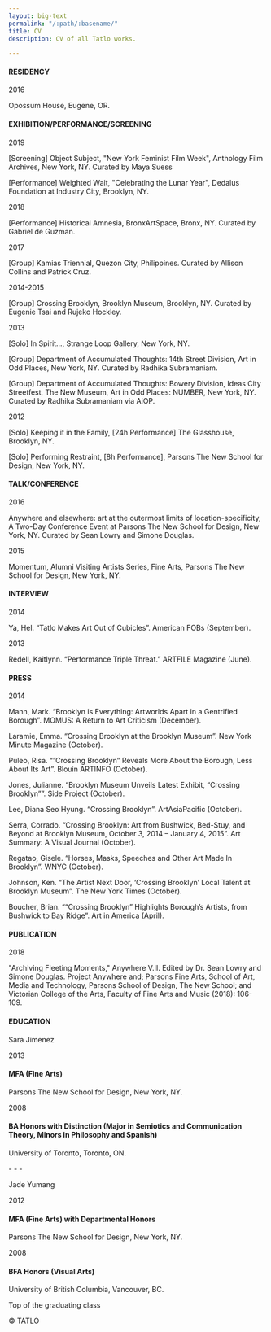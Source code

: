 ```yaml
---
layout: big-text
permalink: "/:path/:basename/"
title: CV
description: CV of all Tatlo works.

---
```

#### RESIDENCY

2016

Opossum House, Eugene, OR.

#### EXHIBITION/PERFORMANCE/SCREENING

2019

\[Screening\] Object Subject, "New York Feminist Film Week", Anthology Film Archives, New York, NY. Curated by Maya Suess

\[Performance\] Weighted Wait, "Celebrating the Lunar Year", Dedalus Foundation at Industry City, Brooklyn, NY.

2018

\[Performance\] Historical Amnesia, BronxArtSpace, Bronx, NY. Curated by Gabriel de Guzman.

2017

\[Group\] Kamias Triennial, Quezon City, Philippines. Curated by Allison Collins and Patrick Cruz.

2014-2015

\[Group\] Crossing Brooklyn, Brooklyn Museum, Brooklyn, NY. Curated by Eugenie Tsai and Rujeko Hockley.

2013

\[Solo\] In Spirit…, Strange Loop Gallery, New York, NY.

\[Group\] Department of Accumulated Thoughts: 14th Street Division, Art in Odd Places, New York, NY. Curated by Radhika Subramaniam.

\[Group\] Department of Accumulated Thoughts: Bowery Division, Ideas City Streetfest, The New Museum, Art in Odd Places: NUMBER, New York, NY. Curated by Radhika Subramaniam via AiOP.

2012

\[Solo\] Keeping it in the Family, \[24h Performance\] The Glasshouse, Brooklyn, NY.

\[Solo\] Performing Restraint, \[8h Performance\], Parsons The New School for Design, New York, NY.

#### TALK/CONFERENCE

2016

Anywhere and elsewhere: art at the outermost limits of location-specificity, A Two-Day Conference Event at Parsons The New School for Design, New York, NY. Curated by Sean Lowry and Simone Douglas.

2015

Momentum, Alumni Visiting Artists Series, Fine Arts, Parsons The New School for Design, New York, NY.

#### INTERVIEW

2014

Ya, Hel. “Tatlo Makes Art Out of Cubicles”. American FOBs (September).

2013

Redell, Kaitlynn. “Performance Triple Threat.” ARTFILE Magazine (June).

#### PRESS

2014

Mann, Mark. “Brooklyn is Everything: Artworlds Apart in a Gentrified Borough”. MOMUS: A Return to Art Criticism (December).

Laramie, Emma. “Crossing Brooklyn at the Brooklyn Museum”. New York Minute Magazine (October).

Puleo, Risa. “”Crossing Brooklyn” Reveals More About the Borough, Less About Its Art”. Blouin ARTINFO (October).

Jones, Julianne. “Brooklyn Museum Unveils Latest Exhibit, “Crossing Brooklyn””. Side Project (October).

Lee, Diana Seo Hyung. “Crossing Brooklyn”. ArtAsiaPacific (October).

Serra, Corrado. “Crossing Brooklyn: Art from Bushwick, Bed-Stuy, and Beyond at Brooklyn Museum, October 3, 2014 – January 4, 2015”. Art Summary: A Visual Journal (October).

Regatao, Gisele. “Horses, Masks, Speeches and Other Art Made In Brooklyn”. WNYC (October).

Johnson, Ken. “The Artist Next Door, ‘Crossing Brooklyn’ Local Talent at Brooklyn Museum”. The New York Times (October).

Boucher, Brian. ““Crossing Brooklyn” Highlights Borough’s Artists, from Bushwick to Bay Ridge”. Art in America (April).

#### PUBLICATION

2018

"Archiving Fleeting Moments," Anywhere V.II. Edited by Dr. Sean Lowry and Simone Douglas. Project Anywhere and; Parsons Fine Arts, School of Art, Media and Technology, Parsons School of Design, The New School; and Victorian College of the Arts, Faculty of Fine Arts and Music (2018): 106-109.

#### EDUCATION

Sara Jimenez

2013

#### MFA (Fine Arts)

Parsons The New School for Design, New York, NY.

2008

#### BA Honors with Distinction (Major in Semiotics and Communication Theory, Minors in Philosophy and Spanish)

University of Toronto, Toronto, ON.

\- - -

Jade Yumang

2012

#### MFA (Fine Arts) with Departmental Honors

Parsons The New School for Design, New York, NY.

2008

#### BFA Honors (Visual Arts)

University of British Columbia, Vancouver, BC.

Top of the graduating class

© TATLO

